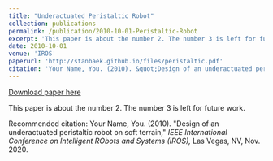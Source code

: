 ```yaml
---
title: "Underactuated Peristaltic Robot"
collection: publications
permalink: /publication/2010-10-01-Peristaltic-Robot
excerpt: 'This paper is about the number 2. The number 3 is left for future work.'
date: 2010-10-01
venue: 'IROS'
paperurl: 'http://stanbaek.github.io/files/peristaltic.pdf'
citation: 'Your Name, You. (2010). &quot;Design of an underactuated peristaltic robot on soft terrain,&quot; <i>IEEE International Conference on Intelligent RObots and Systems (IROS),</i> Las Vegas, NV, Nov. 2020.'
---
```


<a href='http://stanbaek.github.io/files/peristaltic.pdf'>Download paper here</a>

This paper is about the number 2. The number 3 is left for future work.

Recommended citation: Your Name, You. (2010). "Design of an underactuated peristaltic robot on soft terrain," <i>IEEE International Conference on Intelligent RObots and Systems (IROS),</i> Las Vegas, NV, Nov. 2020.